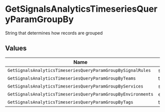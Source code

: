 # GetSignalsAnalyticsTimeseriesQueryParamGroupBy

String that determines how records are grouped


## Values

| Name                                                         | Value                                                        |
| ------------------------------------------------------------ | ------------------------------------------------------------ |
| `GetSignalsAnalyticsTimeseriesQueryParamGroupBySignalRules`  | signal_rules                                                 |
| `GetSignalsAnalyticsTimeseriesQueryParamGroupByTeams`        | teams                                                        |
| `GetSignalsAnalyticsTimeseriesQueryParamGroupByServices`     | services                                                     |
| `GetSignalsAnalyticsTimeseriesQueryParamGroupByEnvironments` | environments                                                 |
| `GetSignalsAnalyticsTimeseriesQueryParamGroupByTags`         | tags                                                         |